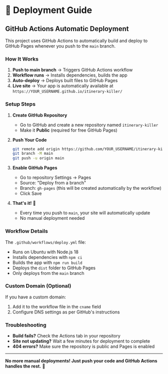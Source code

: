 # 🚀 Deployment Guide

## GitHub Actions Automatic Deployment

This project uses GitHub Actions to automatically build and deploy to GitHub Pages whenever you push to the `main` branch.

### How It Works

1. **Push to main branch** → Triggers GitHub Actions workflow
2. **Workflow runs** → Installs dependencies, builds the app
3. **Auto-deploy** → Deploys built files to GitHub Pages
4. **Live site** → Your app is automatically available at `https://YOUR_USERNAME.github.io/itinerary-killer/`

### Setup Steps

1. **Create GitHub Repository**
   - Go to GitHub and create a new repository named `itinerary-killer`
   - Make it **Public** (required for free GitHub Pages)

2. **Push Your Code**
   ```bash
   git remote add origin https://github.com/YOUR_USERNAME/itinerary-killer.git
   git branch -M main
   git push -u origin main
   ```

3. **Enable GitHub Pages**
   - Go to repository Settings → Pages
   - Source: "Deploy from a branch"
   - Branch: `gh-pages` (this will be created automatically by the workflow)
   - Click Save

4. **That's it!** 🎉
   - Every time you push to `main`, your site will automatically update
   - No manual deployment needed

### Workflow Details

The `.github/workflows/deploy.yml` file:
- Runs on Ubuntu with Node.js 18
- Installs dependencies with `npm ci`
- Builds the app with `npm run build`
- Deploys the `dist` folder to GitHub Pages
- Only deploys from the `main` branch

### Custom Domain (Optional)

If you have a custom domain:
1. Add it to the workflow file in the `cname` field
2. Configure DNS settings as per GitHub's instructions

### Troubleshooting

- **Build fails?** Check the Actions tab in your repository
- **Site not updating?** Wait a few minutes for deployment to complete
- **404 errors?** Make sure the repository is public and Pages is enabled

---

**No more manual deployments! Just push your code and GitHub Actions handles the rest.** 🚀
